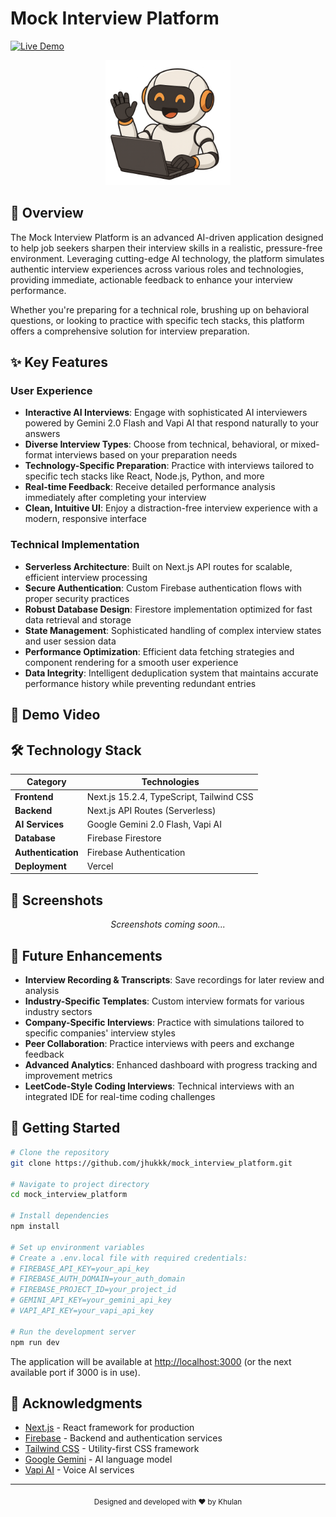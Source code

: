 # Mock Interview Platform

[![Live Demo](https://img.shields.io/badge/demo-live-green?style=for-the-badge)](https://mock-interview-platform-sigma-three.vercel.app/)

<p align="center">
  <img src="/public/robot.png" alt="Mock Interview Platform" width="200">
</p>

## 🚀 Overview

The Mock Interview Platform is an advanced AI-driven application designed to help job seekers sharpen their interview skills in a realistic, pressure-free environment. Leveraging cutting-edge AI technology, the platform simulates authentic interview experiences across various roles and technologies, providing immediate, actionable feedback to enhance your interview performance.

Whether you're preparing for a technical role, brushing up on behavioral questions, or looking to practice with specific tech stacks, this platform offers a comprehensive solution for interview preparation.

## ✨ Key Features

### User Experience
- **Interactive AI Interviews**: Engage with sophisticated AI interviewers powered by Gemini 2.0 Flash and Vapi AI that respond naturally to your answers
- **Diverse Interview Types**: Choose from technical, behavioral, or mixed-format interviews based on your preparation needs
- **Technology-Specific Preparation**: Practice with interviews tailored to specific tech stacks like React, Node.js, Python, and more
- **Real-time Feedback**: Receive detailed performance analysis immediately after completing your interview
- **Clean, Intuitive UI**: Enjoy a distraction-free interview experience with a modern, responsive interface

### Technical Implementation
- **Serverless Architecture**: Built on Next.js API routes for scalable, efficient interview processing
- **Secure Authentication**: Custom Firebase authentication flows with proper security practices
- **Robust Database Design**: Firestore implementation optimized for fast data retrieval and storage
- **State Management**: Sophisticated handling of complex interview states and user session data
- **Performance Optimization**: Efficient data fetching strategies and component rendering for a smooth user experience
- **Data Integrity**: Intelligent deduplication system that maintains accurate performance history while preventing redundant entries

## 🎥 Demo Video

<!-- Insert your demo video here -->
<!-- Example: ![Demo Video](link_to_your_demo_video) -->

## 🛠️ Technology Stack

| Category | Technologies |
|----------|-------------|
| **Frontend** | Next.js 15.2.4, TypeScript, Tailwind CSS |
| **Backend** | Next.js API Routes (Serverless) |
| **AI Services** | Google Gemini 2.0 Flash, Vapi AI |
| **Database** | Firebase Firestore |
| **Authentication** | Firebase Authentication |
| **Deployment** | Vercel |

## 📱 Screenshots

<div align="center">
  <!-- Placeholder for your screenshots - replace with actual images -->
  <p><em>Screenshots coming soon...</em></p>
  
  <!-- Example layout for when you add screenshots
  <img src="/path/to/homepage.jpg" alt="Homepage" width="45%">
  &nbsp;&nbsp;&nbsp;&nbsp;
  <img src="/path/to/interview.jpg" alt="Interview Session" width="45%">
  <br><br>
  <img src="/path/to/feedback.jpg" alt="Feedback Screen" width="45%">
  &nbsp;&nbsp;&nbsp;&nbsp;
  <img src="/path/to/dashboard.jpg" alt="User Dashboard" width="45%">
  -->
</div>

## 🔮 Future Enhancements

- **Interview Recording & Transcripts**: Save recordings for later review and analysis
- **Industry-Specific Templates**: Custom interview formats for various industry sectors
- **Company-Specific Interviews**: Practice with simulations tailored to specific companies' interview styles
- **Peer Collaboration**: Practice interviews with peers and exchange feedback
- **Advanced Analytics**: Enhanced dashboard with progress tracking and improvement metrics
- **LeetCode-Style Coding Interviews**: Technical interviews with an integrated IDE for real-time coding challenges

## 🚀 Getting Started

```bash
# Clone the repository
git clone https://github.com/jhukkk/mock_interview_platform.git

# Navigate to project directory
cd mock_interview_platform

# Install dependencies
npm install

# Set up environment variables
# Create a .env.local file with required credentials:
# FIREBASE_API_KEY=your_api_key
# FIREBASE_AUTH_DOMAIN=your_auth_domain
# FIREBASE_PROJECT_ID=your_project_id
# GEMINI_API_KEY=your_gemini_api_key
# VAPI_API_KEY=your_vapi_api_key

# Run the development server
npm run dev
```

The application will be available at [http://localhost:3000](http://localhost:3000) (or the next available port if 3000 is in use).

## 🙏 Acknowledgments

- [Next.js](https://nextjs.org) - React framework for production
- [Firebase](https://firebase.google.com) - Backend and authentication services
- [Tailwind CSS](https://tailwindcss.com) - Utility-first CSS framework
- [Google Gemini](https://ai.google.dev/) - AI language model 
- [Vapi AI](https://vapi.ai) - Voice AI services

---

<p align="center">
  <sub>Designed and developed with ❤️ by Khulan</sub>
</p>

